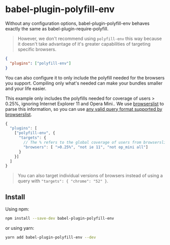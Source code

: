# babel-plugin-polyfill-env

Without any configuration options, babel-plugin-polyfill-env behaves exactly the same as babel-plugin-require-polyfill.

> However, we don't recommend using `polyfill-env` this way because it doesn't take advantage of it's greater capabilities of targeting specific browsers.

```json
{
  "plugins": ["polyfill-env"]
}
```

You can also configure it to only include the polyfill needed for the browsers you support. Compiling only what's needed can make your bundles smaller and your life easier.

This example only includes the polyfills needed for coverage of users > 0.25%, ignoring Internet Explorer 11 and Opera Mini.. We use [browserslist](https://github.com/ai/browserslist) to parse this information, so you can use [any valid query format supported by browserslist](https://github.com/ai/browserslist#queries).

```js
{
  "plugins": [
    ["polyfill-env", {
      "targets": {
        // The % refers to the global coverage of users from browserslist
        "browsers": [ ">0.25%", "not ie 11", "not op_mini all"]
      }
    }]
  ]
}
```

> You can also target individual versions of browsers instead of using a query with `"targets": { "chrome": "52" }`.

## Install

Using npm:

```sh
npm install --save-dev babel-plugin-polyfill-env
```

or using yarn:

```sh
yarn add babel-plugin-polyfill-env --dev
```
